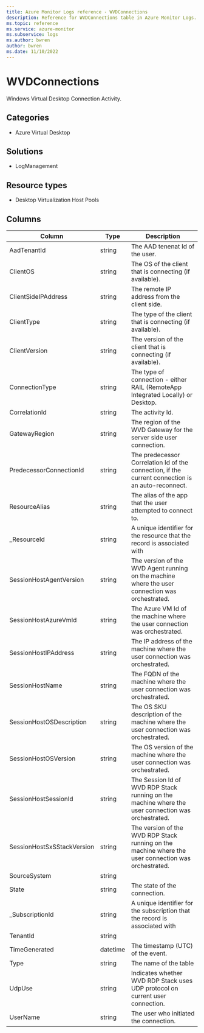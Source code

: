 ```yaml
---
title: Azure Monitor Logs reference - WVDConnections
description: Reference for WVDConnections table in Azure Monitor Logs.
ms.topic: reference
ms.service: azure-monitor
ms.subservice: logs
ms.author: bwren
author: bwren
ms.date: 11/10/2022
---
```


# WVDConnections

 Windows Virtual Desktop Connection Activity.

## Categories

- Azure Virtual Desktop
## Solutions

- LogManagement
## Resource types

- Desktop Virtualization Host Pools




## Columns

| Column | Type | Description |
| --- | --- | --- |
| AadTenantId | string | The AAD tenenat Id of the user. |
| ClientOS | string | The OS of the client that is connecting (if available). |
| ClientSideIPAddress | string | The remote IP address from the client side. |
| ClientType | string | The type of the client that is connecting (if available). |
| ClientVersion | string | The version of the client that is connecting (if available). |
| ConnectionType | string | The type of connection - either RAIL (RemoteApp Integrated Locally) or Desktop. |
| CorrelationId | string | The activity Id. |
| GatewayRegion | string | The region of the WVD Gateway for the server side user connection. |
| PredecessorConnectionId | string | The predecessor Correlation Id of the connection, if the current connection is an auto-reconnect. |
| ResourceAlias | string | The alias of the app that the user attempted to connect to. |
| _ResourceId | string | A unique identifier for the resource that the record is associated with |
| SessionHostAgentVersion | string | The version of the WVD Agent running on the machine where the user connection was orchestrated. |
| SessionHostAzureVmId | string | The Azure VM Id of the machine where the user connection was orchestrated. |
| SessionHostIPAddress | string | The IP address of the machine where the user connection was orchestrated. |
| SessionHostName | string | The FQDN of the machine where the user connection was orchestrated. |
| SessionHostOSDescription | string | The OS SKU description of the machine where the user connection was orchestrated. |
| SessionHostOSVersion | string | The OS version of the machine where the user connection was orchestrated. |
| SessionHostSessionId | string | The Session Id of WVD RDP Stack running on the machine where the user connection was orchestrated. |
| SessionHostSxSStackVersion | string | The version of the WVD RDP Stack running on the machine where the user connection was orchestrated. |
| SourceSystem | string |  |
| State | string | The state of the connection. |
| _SubscriptionId | string | A unique identifier for the subscription that the record is associated with |
| TenantId | string |  |
| TimeGenerated | datetime | The timestamp (UTC) of the event. |
| Type | string | The name of the table |
| UdpUse | string | Indicates whether WVD RDP Stack uses UDP protocol on current user connection. |
| UserName | string | The user who initiated the connection. |
